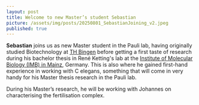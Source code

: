 ```yaml
---
layout: post
title: Welcome to new Master’s student Sebastian 
picture: /assets/img/posts/20250801_SebastianJoining_v2.jpeg 
published: true
---
```

**Sebastian** joins us as new Master student in the Pauli lab, having originally studied Biotechnology at [TH Bingen](https://www.th-bingen.de/) before getting a first taste of research during his bachelor thesis in René Ketting's lab at the [Institute of Molecular Biology (IMB) in Mainz](https://www.imb.de/), Germany. This is also where he gained first-hand experience in working with C elegans, something that will come in very handy for his Master thesis research in the Pauli lab.

During his Master’s research, he will be working with Johannes on characterising the fertilisation complex. 
